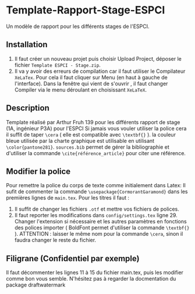 # Template-Rapport-Stage-ESPCI
Un modèle de rapport pour les différents stages de l'ESPCI.

## Installation
1. Il faut créer un nouveau projet puis choisir Upload Project, déposer le fichier `Template ESPCI - Stage.zip`.
2. Il va y avoir des erreurs de compilation car il faut utiliser le Compilateur `XeLaTex`. Pour cela il faut cliquer sur Menu (en haut à gauche de l'interface). Dans la fenêtre qui vient de s'ouvrir , il faut changer Compiler via le menu déroulant en choisissant `XeLaTeX`.

## Description
Template réalisé par Arthur Fruh 139 pour les différents rapport de stage (1A, ingénieur P3A) pour l'ESPCI
Si jamais vous vouler utiliser la police cera il suffit de taper `\cera` ( elle est compatible avec `\textbf{}` ).
la couleur bleue utilisée par la charte graphique est utilisable en utilisant `\color{pantone281}`.
`sources.bib` permet de gérer la bibliographie et d'utiliser la commande `\cite{référence_article}` pour citer une référence.

## Modifier la police
Pour remettre la police du corps de texte comme initialement dans Latex:
Il sufit de commenter la commande `\usepackage{CormorantGaramond}` dans les premières lignes de `main.tex`.
Pour les titres il faut : 
1. Il suffit de changer les fichiers `.otf` et mettre vos fichiers de polices.
2. Il faut reporter les modifications dans `config/settings.tex` ligne 29. Changer l'extension si nécessaire et les autres paramètres en fonctions des polices importer ( BoldFont permet d'utiliser la commande `\textbf{}` ). ATTENTION : laisser le même nom pour la commande `\cera`, sinon il faudra changer le reste du fichier.

## Filigrane (Confidentiel par exemple)
Il faut décommenter les lignes 11 à 15 du fichier main.tex, puis les modifier comme bon vous semble. N'hésitez pas à regarder la docmentation du package draftwatermark
